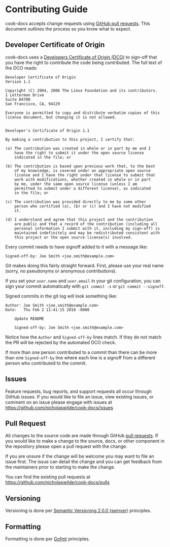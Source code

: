 # Contributing Guide

cook-docs accepts change requests using [GitHub pull requests][1]. This
document outlines the process so you know what to expect.

## Developer Certificate of Origin

cook-docs uses a [Developers Certificate of Origin (DCO)][2] to sign-off that
you have the right to contribute the code being contributed. The full text of
the DCO reads:

```
Developer Certificate of Origin
Version 1.1

Copyright (C) 2004, 2006 The Linux Foundation and its contributors.
1 Letterman Drive
Suite D4700
San Francisco, CA, 94129

Everyone is permitted to copy and distribute verbatim copies of this
license document, but changing it is not allowed.


Developer's Certificate of Origin 1.1

By making a contribution to this project, I certify that:

(a) The contribution was created in whole or in part by me and I
    have the right to submit it under the open source license
    indicated in the file; or

(b) The contribution is based upon previous work that, to the best
    of my knowledge, is covered under an appropriate open source
    license and I have the right under that license to submit that
    work with modifications, whether created in whole or in part
    by me, under the same open source license (unless I am
    permitted to submit under a different license), as indicated
    in the file; or

(c) The contribution was provided directly to me by some other
    person who certified (a), (b) or (c) and I have not modified
    it.

(d) I understand and agree that this project and the contribution
    are public and that a record of the contribution (including all
    personal information I submit with it, including my sign-off) is
    maintained indefinitely and may be redistributed consistent with
    this project or the open source license(s) involved.
```

Every commit needs to have signoff added to it with a message like:

```shell
Signed-off-by: Joe Smith <joe.smith@example.com>
```

Git makes doing this fairly straight forward. First, please use your real name
(sorry, no pseudonyms or anonymous contributions).

If you set your `user.name` and `user.email` in your git configuration, you can
sign your commit automatically with `git commit -s` or `git commit --signoff`.

Signed commits in the git log will look something like:

```shell
Author: Joe Smith <joe.smith@example.com>
Date:   Thu Feb 2 11:41:15 2018 -0800

    Update README

    Signed-off-by: Joe Smith <joe.smith@example.com>
```

Notice how the `Author` and `Signed-off-by` lines match. If they do not match the
PR will be rejected by the automated DCO check.

If more than one person contributed to a commit than there can be more than one
`Signed-off-by` line where each line is a signoff from a different person who
contributed to the commit.

## Issues

Feature requests, bug reports, and support requests all occur through GitHub
issues. If you would like to file an issue, view existing issues, or comment on
an issue please engage with issues at
https://github.com/nicholaswilde/cook-docs/issues

## Pull Request

All changes to the source code are made through GitHub [pull requests][1]. If
you would like to make a change to the source, docs, or other component in the
repository please open a pull request with the change.

If you are unsure if the change will be welcome you may want to file an issue
first. The issue can detail the change and you can get feedback from the
maintainers prior to starting to make the change.

You can find the existing pull requests at
https://github.com/nicholaswilde/cook-docs/pulls

## Versioning

Versioning is done per [Semantic Versioning 2.0.0 (semver)][3] principles.

## Formatting

Formatting is done per [Gofmt][4] principles.

[1]: https://help.github.com/en/github/collaborating-with-issues-and-pull-requests/about-pull-requests
[2]: https://developercertificate.org/
[3]: https://semver.org/spec/v2.0.0.html
[4]: https://go.dev/src/cmd/gofmt/doc.go
